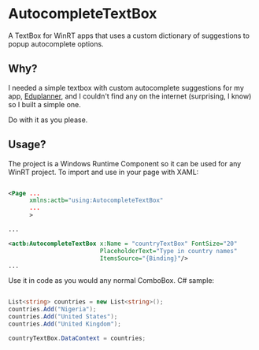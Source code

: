 AutocompleteTextBox
===================

A TextBox for WinRT apps that uses a custom dictionary of suggestions to popup autocomplete options.

Why?
----

I needed a simple textbox with custom autocomplete suggestions for my app, [Eduplanner](http://goo.gl/pTODw "Eduplanner WinRT app"), and I couldn't find any on the internet (surprising, I know) so I built a simple one.

Do with it as you please.

Usage?
------

The project is a Windows Runtime Component so it can be used for any WinRT project. To import and use in your page with XAML:

```xml

<Page ...
      xmlns:actb="using:AutocompleteTextBox"
      ...
      >

...

<actb:AutocompleteTextBox x:Name = "countryTextBox" FontSize="20"
                          PlaceholderText="Type in country names"
                          ItemsSource="{Binding}"/>
...

```

Use it in code as you would any normal ComboBox. C# sample:

```csharp

List<string> countries = new List<string>();
countries.Add("Nigeria");
countries.Add("United States");
countries.Add("United Kingdom");

countryTextBox.DataContext = countries;

```



